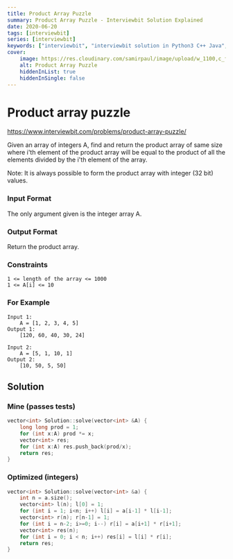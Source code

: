```yaml
---
title: Product Array Puzzle
summary: Product Array Puzzle - Interviewbit Solution Explained
date: 2020-06-20
tags: [interviewbit]
series: [interviewbit]
keywords: ["interviewbit", "interviewbit solution in Python3 C++ Java", "Product Array Puzzle Solution Explained"]
cover:
    image: https://res.cloudinary.com/samirpaul/image/upload/w_1100,c_fit,co_rgb:FFFFFF,l_text:Arial_75_bold:Product Array Puzzle - Solution Explained/problem-solving.webp
    alt: Product Array Puzzle
    hiddenInList: true
    hiddenInSingle: false
---
```


# Product array puzzle

https://www.interviewbit.com/problems/product-array-puzzle/

Given an array of integers A, find and return the product array of same size where
i'th element of the product array will be equal to the product of all the elements divided by the i'th element of the array.

Note: It is always possible to form the product array with integer (32 bit) values.

### Input Format

The only argument given is the integer array A.

### Output Format

Return the product array.

### Constraints

```
1 <= length of the array <= 1000
1 <= A[i] <= 10
```

### For Example
```
Input 1:
    A = [1, 2, 3, 4, 5]
Output 1:
    [120, 60, 40, 30, 24]

Input 2:
    A = [5, 1, 10, 1]
Output 2:
    [10, 50, 5, 50]
```

## Solution
### Mine (passes tests)
```cpp
vector<int> Solution::solve(vector<int> &A) {
    long long prod = 1;
    for (int x:A) prod *= x;
    vector<int> res;
    for (int x:A) res.push_back(prod/x);
    return res;
}
```

### Optimized (integers)
```cpp
vector<int> Solution::solve(vector<int> &a) {
    int n = a.size();
    vector<int> l(n); l[0] = 1;
    for (int i = 1; i<n; i++) l[i] = a[i-1] * l[i-1];     
    vector<int> r(n); r[n-1] = 1;
    for (int i = n-2; i>=0; i--) r[i] = a[i+1] * r[i+1]; 
    vector<int> res(n);
    for (int i = 0; i < n; i++) res[i] = l[i] * r[i]; 
    return res;
}

```

